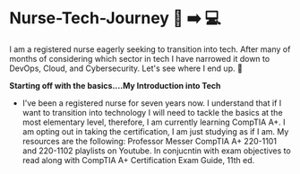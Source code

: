 # Nurse-Tech-Journey 🏥 ➡️ 💻
I am a registered nurse eagerly seeking to transition into tech. After many of months of considering which sector in tech I have narrowed it down to DevOps, Cloud, and Cybersecurity. Let's see where I end up. 🤞

**Starting off with the basics....My Introduction into Tech**
* I've been a registered nurse for seven years now. I understand that if I want to transition into technology I will need to tackle the basics at the most elementary level, therefore, I am currently learning CompTIA A+. I am opting out in taking the certification, I am just studying as if I am. 
My resources are the following: Professor Messer CompTIA A+ 220-1101 and 220-1102 playlists on Youtube. In conjucntin with exam objectives to read along with CompTIA A+ Certification Exam Guide, 11th ed. 
